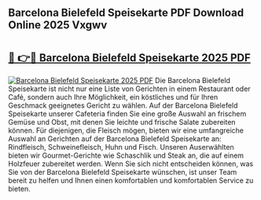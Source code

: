 ## Barcelona Bielefeld Speisekarte PDF Download Online 2025 Vxgwv

# <h2><a href="http://gccr55r.nevu.top/?p=Barcelona+Bielefeld+Speisekarte">🔗 👉🔴 Barcelona Bielefeld Speisekarte 2025 PDF</a></h2>

[![Barcelona Bielefeld Speisekarte 2025 PDF](https://i.imgur.com/dBaPXMq.png)](http://gccr55r.nevu.top/?p=Barcelona+Bielefeld+Speisekarte)
Die Barcelona Bielefeld Speisekarte ist nicht nur eine Liste von Gerichten in einem Restaurant oder Café, sondern auch Ihre Möglichkeit, ein köstliches und für Ihren Geschmack geeignetes Gericht zu wählen. Auf der Barcelona Bielefeld Speisekarte unserer Cafeteria finden Sie eine große Auswahl an frischem Gemüse und Obst, mit denen Sie leichte und frische Salate zubereiten können. Für diejenigen, die Fleisch mögen, bieten wir eine umfangreiche Auswahl an Gerichten auf der Barcelona Bielefeld Speisekarte an: Rindfleisch, Schweinefleisch, Huhn und Fisch. Unseren Auserwählten bieten wir Gourmet-Gerichte wie Schaschlik und Steak an, die auf einem Holzfeuer zubereitet werden. Wenn Sie sich nicht entscheiden können, was Sie von der Barcelona Bielefeld Speisekarte wünschen, ist unser Team bereit zu helfen und Ihnen einen komfortablen und komfortablen Service zu bieten.
